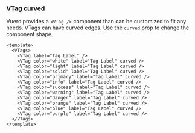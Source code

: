 ### VTag curved

Vuero provides a `<VTag />` component than can be customized to fit any needs.
VTags can have curved edges.
Use the `curved` prop to change the component shape.

<!--code-->

```vue
<template>
  <VTags>
    <VTag label="Tag Label" />
    <VTag color="white" label="Tag Label" curved />
    <VTag color="light" label="Tag Label" curved />
    <VTag color="solid" label="Tag Label" curved />
    <VTag color="primary" label="Tag Label" curved />
    <VTag color="info" label="Tag Label" curved />
    <VTag color="success" label="Tag Label" curved />
    <VTag color="warning" label="Tag Label" curved />
    <VTag color="danger" label="Tag Label" curved />
    <VTag color="orange" label="Tag Label" curved />
    <VTag color="blue" label="Tag Label" curved />
    <VTag color="purple" label="Tag Label" curved />
  </VTags>
</template>
```

<!--/code-->

<!--example-->

<VTags>
  <VTag label="Tag Label" />
  <VTag color="white" label="Tag Label" curved />
  <VTag color="light" label="Tag Label" curved />
  <VTag color="solid" label="Tag Label" curved />
  <VTag color="primary" label="Tag Label" curved />
  <VTag color="info" label="Tag Label" curved />
  <VTag color="success" label="Tag Label" curved />
  <VTag color="warning" label="Tag Label" curved />
  <VTag color="danger" label="Tag Label" curved />
  <VTag color="orange" label="Tag Label" curved />
  <VTag color="" label="Tag Label" curved />
  <VTag color="blue" label="Tag Label" curved />
  <VTag color="purple" label="Tag Label" curved />
</VTags>

<!--/example-->
